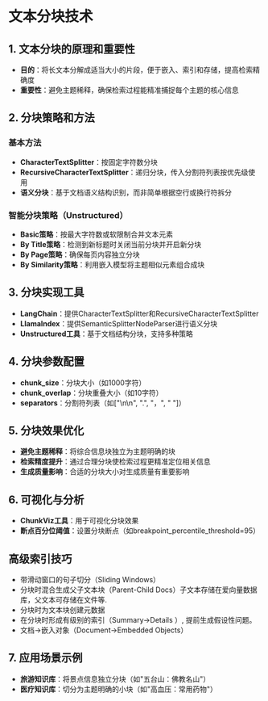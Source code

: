 # 文本分块技术

## 1. 文本分块的原理和重要性
- **目的**：将长文本分解成适当大小的片段，便于嵌入、索引和存储，提高检索精确度
- **重要性**：避免主题稀释，确保检索过程能精准捕捉每个主题的核心信息

## 2. 分块策略和方法
### 基本方法
- **CharacterTextSplitter**：按固定字符数分块
- **RecursiveCharacterTextSplitter**：递归分块，传入分割符列表按优先级使用
- **语义分块**：基于文档语义结构识别，而非简单根据空行或换行符拆分

### 智能分块策略（Unstructured）
- **Basic策略**：按最大字符数或软限制合并文本元素
- **By Title策略**：检测到新标题时关闭当前分块并开启新分块
- **By Page策略**：确保每页内容独立分块
- **By Similarity策略**：利用嵌入模型将主题相似元素组合成块

## 3. 分块实现工具
- **LangChain**：提供CharacterTextSplitter和RecursiveCharacterTextSplitter
- **LlamaIndex**：提供SemanticSplitterNodeParser进行语义分块
- **Unstructured工具**：基于文档结构分块，支持多种策略

## 4. 分块参数配置
- **chunk_size**：分块大小（如1000字符）
- **chunk_overlap**：分块重叠大小（如10字符）
- **separators**：分割符列表（如["\n\n", ".", "，", " "]）

## 5. 分块效果优化
- **避免主题稀释**：将综合信息块独立为主题明确的块
- **检索精度提升**：通过合理分块使检索过程更精准定位相关信息
- **生成质量影响**：合适的分块大小对生成质量有重要影响

## 6. 可视化与分析
- **ChunkViz工具**：用于可视化分块效果
- **断点百分位阈值**：设置分块断点（如breakpoint_percentile_threshold=95）


## 高级索引技巧
-  带滑动窗口的句子切分（Sliding Windows）
- 分块时混合生成父子文本块（Parent-Child Docs）子文本存储在爱向量数据库，父文本可存储在文件等.
- 分块时为文本块创建元数据
- 在分块时形成有级别的索引（Summary→Details ）, 提前生成假设性问题。
- 文档→嵌入对象（Document→Embedded Objects）

## 7. 应用场景示例
- **旅游知识库**：将景点信息独立分块（如"五台山：佛教名山"）
- **医疗知识库**：切分为主题明确的小块（如"高血压：常用药物"）